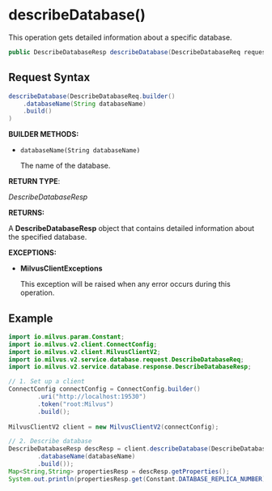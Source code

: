 # describeDatabase()

This operation gets detailed information about a specific database.

```java
public DescribeDatabaseResp describeDatabase(DescribeDatabaseReq request)
```

## Request Syntax

```java
describeDatabase(DescribeDatabaseReq.builder()
    .databaseName(String databaseName)
    .build()
)
```

**BUILDER METHODS:**

- `databaseName(String databaseName)`

    The name of the database.

**RETURN TYPE**:

*DescribeDatabaseResp*

**RETURNS:**

A **DescribeDatabaseResp** object that contains detailed information about the specified database.

**EXCEPTIONS:**

- **MilvusClientExceptions**

    This exception will be raised when any error occurs during this operation.

## Example

```java
import io.milvus.param.Constant;
import io.milvus.v2.client.ConnectConfig;
import io.milvus.v2.client.MilvusClientV2;
import io.milvus.v2.service.database.request.DescribeDatabaseReq;
import io.milvus.v2.service.database.response.DescribeDatabaseResp;

// 1. Set up a client
ConnectConfig connectConfig = ConnectConfig.builder()
        .uri("http://localhost:19530")
        .token("root:Milvus")
        .build();
        
MilvusClientV2 client = new MilvusClientV2(connectConfig);

// 2. Describe database
DescribeDatabaseResp descResp = client.describeDatabase(DescribeDatabaseReq.builder()
        .databaseName(databaseName)
        .build());
Map<String,String> propertiesResp = descResp.getProperties();
System.out.println(propertiesResp.get(Constant.DATABASE_REPLICA_NUMBER));
```

